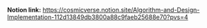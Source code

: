**Notion link:** 
  https://cosmicverse.notion.site/Algorithm-and-Design-Implementation-112d13849db3800a88c9faeb25688e70?pvs=4

